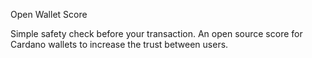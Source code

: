 Open Wallet Score

Simple safety check before your transaction.
An open source score for Cardano wallets to increase the trust between users.